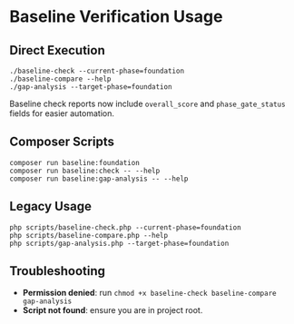 # Baseline Verification Usage

## Direct Execution
```
./baseline-check --current-phase=foundation
./baseline-compare --help
./gap-analysis --target-phase=foundation
```

Baseline check reports now include `overall_score` and `phase_gate_status` fields for easier automation.

## Composer Scripts
```
composer run baseline:foundation
composer run baseline:check -- --help
composer run baseline:gap-analysis -- --help
```

## Legacy Usage
```
php scripts/baseline-check.php --current-phase=foundation
php scripts/baseline-compare.php --help
php scripts/gap-analysis.php --target-phase=foundation
```

## Troubleshooting
- **Permission denied**: run `chmod +x baseline-check baseline-compare gap-analysis`
- **Script not found**: ensure you are in project root.
